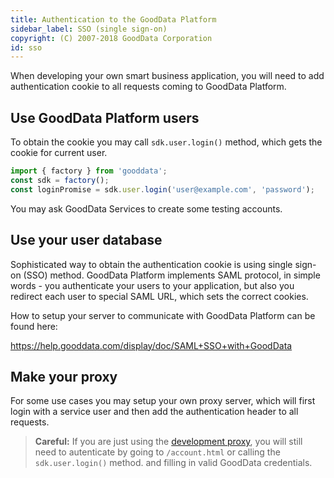 ```yaml
---
title: Authentication to the GoodData Platform
sidebar_label: SSO (single sign-on)
copyright: (C) 2007-2018 GoodData Corporation
id: sso
---
```


When developing your own smart business application, you will need to add authentication cookie to all requests coming
to GoodData Platform. 

<!-- INTERNAL GDC NOTE:
    If you need public access, you may use proxy method below. 
    GoodData Platform doesn't support public acces, but there is 
    a possibility to supply access token via URI. 
    (But it is not supported by UI SDK.)  
 -->

## Use GoodData Platform users
To obtain the cookie you may call `sdk.user.login()` method, which gets the cookie for current user.
```js
import { factory } from 'gooddata';
const sdk = factory();
const loginPromise = sdk.user.login('user@example.com', 'password');
```

You may ask GoodData Services to create some testing accounts.  

## Use your user database
Sophisticated way to obtain the authentication cookie is using single sign-on (SSO) method. 
GoodData Platform implements SAML protocol, in simple words - 
you authenticate your users to your application, but also you redirect each user to special SAML URL, which sets the correct cookies.  

How to setup your server to communicate with GoodData Platform can be found here:

https://help.gooddata.com/display/doc/SAML+SSO+with+GoodData

## Make your proxy
For some use cases you may setup your own proxy server, which will first login with a service user 
and then add the authentication header to all requests.

> **Careful:** If you are just using the [development proxy](cors.md#on-your-local-dev-machine), 
you will still need to autenticate by going to `/account.html` or calling the `sdk.user.login()` method. 
and filling in valid GoodData credentials.  

